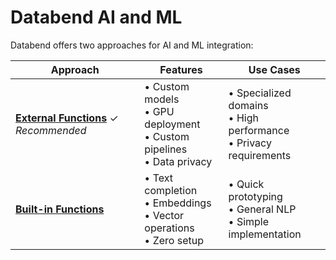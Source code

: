 # Databend AI and ML

Databend offers two approaches for AI and ML integration:

| Approach | Features | Use Cases |
|----------|----------|-----------|
| **[External Functions](01-external-functions.md)** ✓ *Recommended* | • Custom models<br/>• GPU deployment<br/>• Custom pipelines<br/>• Data privacy | • Specialized domains<br/>• High performance<br/>• Privacy requirements |
| **[Built-in Functions](02-built-in-functions.md)** | • Text completion<br/>• Embeddings<br/>• Vector operations<br/>• Zero setup | • Quick prototyping<br/>• General NLP<br/>• Simple implementation |
